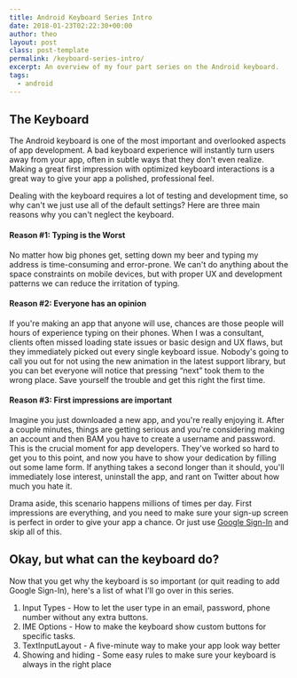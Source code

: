 ```yaml
---
title: Android Keyboard Series Intro
date: 2018-01-23T02:22:30+00:00
author: theo
layout: post
class: post-template
permalink: /keyboard-series-intro/
excerpt: An overview of my four part series on the Android keyboard.
tags:
  - android
---
```

## The Keyboard

The Android keyboard is one of the most important and overlooked aspects of app development. A bad keyboard experience will instantly turn users away from your app, often in subtle ways that they don't even realize. Making a great first impression with optimized keyboard interactions is a great way to give your app a polished, professional feel.

Dealing with the keyboard requires a lot of testing and development time, so why can't we just use all of the default settings? Here are three main reasons why you can't neglect the keyboard.

#### Reason #1: Typing is the Worst

No matter how big phones get, setting down my beer and typing my address is time-consuming and error-prone. We can't do anything about the space constraints on mobile devices, but with proper UX and development patterns we can reduce the irritation of typing.

#### Reason #2: Everyone has an opinion

If you're making an app that anyone will use, chances are those people will hours of experience typing on their phones. When I was a consultant, clients often missed loading state issues or basic design and UX flaws, but they immediately picked out every single keyboard issue. Nobody's going to call you out for not using the new animation in the latest support library, but you can bet everyone will notice that pressing &#8220;next&#8221; took them to the wrong place. Save yourself the trouble and get this right the first time.

#### Reason #3: First impressions are important

Imagine you just downloaded a new app, and you're really enjoying it. After a couple minutes, things are getting serious and you're considering making an account and then BAM you have to create a username and password. This is the crucial moment for app developers. They've worked so hard to get you to this point, and now you have to show your dedication by filling out some lame form. If anything takes a second longer than it should, you'll immediately lose interest, uninstall the app, and rant on Twitter about how much you hate it.

Drama aside, this scenario happens millions of times per day. First impressions are everything, and you need to make sure your sign-up screen is perfect in order to give your app a chance. Or just use [Google Sign-In](https://developers.google.com/identity/sign-in/android/start-integrating) and skip all of this.

## Okay, but what can the keyboard do?

Now that you get why the keyboard is so important (or quit reading to add Google Sign-In), here's a list of what I'll go over in this series.

  1. Input Types -  How to let the user type in an email, password, phone number without any extra buttons.
  2. IME Options - How to make the keyboard show custom buttons for specific tasks.
  3. TextInputLayout - A five-minute way to make your app look way better
  4. Showing and hiding - Some easy rules to make sure your keyboard is always in the right place
